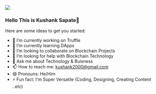 <img src= "https://media-exp1.licdn.com/dms/image/C4D16AQEhBtGjDnU1SQ/profile-displaybackgroundimage-shrink_350_1400/0/1655282584378?e=1661990400&v=beta&t=OFgIfbcUhEjWythEJ8PnO331SfHuoeI0dFIDRqtpZos">

### Hello This is Kushank Sapate👋

Here are some ideas to get you started:

- 🔭 I’m currently working on Truffle
- 🌱 I’m currently learning DApps
- 👯 I’m looking to collaborate on Blockchain Projects
- 🤔 I’m looking for help with Blockchain Technology
- 💬 Ask me about Technology & Buisness 
- 📫 How to reach me: kushank2000@gmail.com
- 😄 Pronouns: He/Him
- ⚡ Fun fact: I'm Super Versatile (Coding, Designing, Creating Content ..etc)

